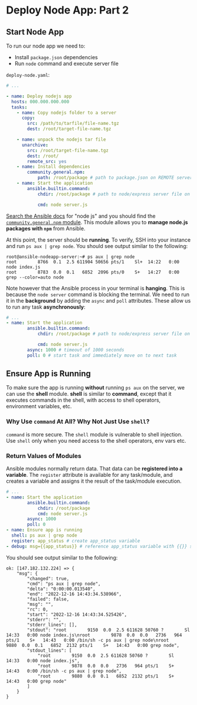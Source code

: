 # Deploy Node App: Part 2

## Start Node App

To run our node app we need to:

- Install `package.json` dependencies
- Run `node` command and execute server file

`deploy-node.yaml`:

```yaml
# ...

- name: Deploy nodejs app
  hosts: 000.000.000.000
  tasks:
    - name: Copy nodejs folder to a server
      copy:
        src: /path/to/tarfile/file-name.tgz
        dest: /root/target-file-name.tgz

    - name: unpack the nodejs tar file
      unarchive:
        src: /root/target-file-name.tgz
        dest: /root/
        remote_src: yes
    - name: Install dependencies
        community.general.npm:
            path: /root/package # path to package.json on REMOTE server
    - name: Start the application
        ansible.builtin.command:
            chdir: /root/package # path to node/express server file on REMOTE server

            cmd: node server.js
```

[Search the Ansible docs](https://docs.ansible.com/ansible/latest/collections)
for "node js" and you should find the
[`community.general.npm` module](https://docs.ansible.com/ansible/latest/collections/community/general/npm_module.html).
This module allows you to **manage node.js packages with `npm`** from Ansible.

At this point, the server should be **running**. To verify, SSH into your
instance and run `ps aux | grep node`. You should see output similar to the
following:

```
root@ansible-nodeapp-server:~# ps aux | grep node
root        8766  0.1  2.5 611904 50656 pts/1    Sl+  14:22   0:00 node index.js
root        8783  0.0  0.1   6852  2096 pts/0    S+   14:27   0:00 grep --color=auto node

```

Note however that the Ansible process in your terminal is **hanging**. This is
because the `node server` command is blocking the terminal. We need to run it in
the **background** by adding the `async` and `poll` attributes. These allow us
to run any task **asynchronously**:

```yaml
# ...
- name: Start the application
        ansible.builtin.command:
            chdir: /root/package # path to node/express server file on REMOTE server

            cmd: node server.js
        async: 1000 # timeout of 1000 seconds
        poll: 0 # start task and immediately move on to next task
```

## Ensure App is Running

To make sure the app is running **without** running `ps aux` on the server, we
can use the **shell** module. **shell** is similar to **command**, except that
it executes commands in the shell, with access to shell operators, environment
variables, etc.

### Why Use `command` At All? Why Not Just Use `shell`?

`command` is more secure. The `shell` module is vulnerable to shell injection.
Use `shell` only when you need access to the shell operators, env vars etc.

### Return Values of Modules

Ansible modules normally return data. That data can be **registered into a
variable**. The `register` attribute is available for any task/module, and
creates a variable and assigns it the result of the task/module execution.

```yaml
# ...
- name: Start the application
        ansible.builtin.command:
            chdir: /root/package
            cmd: node server.js
        async: 1000
        poll: 0
- name: Ensure app is running
  shell: ps aux | grep node
  register: app_status # create app_status variable
- debug: msg={{app_status}} # reference app_status variable with {{}} syntax

```

You should see output similar to the following:

```
ok: [147.182.132.224] => {
    "msg": {
        "changed": true,
        "cmd": "ps aux | grep node",
        "delta": "0:00:00.013540",
        "end": "2022-12-16 14:43:34.538966",
        "failed": false,
        "msg": "",
        "rc": 0,
        "start": "2022-12-16 14:43:34.525426",
        "stderr": "",
        "stderr_lines": [],
        "stdout": "root        9150  0.0  2.5 611628 50760 ?        Sl   14:33   0:00 node index.js\nroot        9878  0.0  0.0   2736   964 pts/1    S+   14:43   0:00 /bin/sh -c ps aux | grep node\nroot        9880  0.0  0.1   6852  2132 pts/1    S+   14:43   0:00 grep node",
        "stdout_lines": [
            "root        9150  0.0  2.5 611628 50760 ?        Sl   14:33   0:00 node index.js",
            "root        9878  0.0  0.0   2736   964 pts/1    S+   14:43   0:00 /bin/sh -c ps aux | grep node",
            "root        9880  0.0  0.1   6852  2132 pts/1    S+   14:43   0:00 grep node"
        ]
    }
}

```
